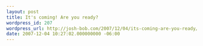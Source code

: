 ```yaml
---
layout: post
title: It's coming! Are you ready?
wordpress_id: 207
wordpress_url: http://josh-bob.com/2007/12/04/its-coming-are-you-ready/
date: 2007-12-04 10:27:02.000000000 -06:00
---
```

<!--Mime Type of File is image/jpeg --><div><a href="http://josh-bob.com/wp-photos/20071204-102702-1.jpg"><img src="http://josh-bob.com/wp-photos/thumb.20071204-102702-1.jpg" alt="" /></a></div>
